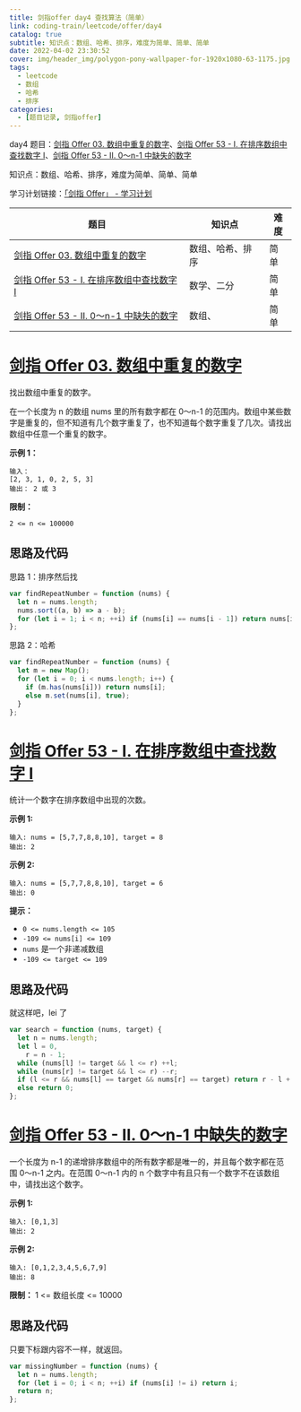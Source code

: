 ```yaml
---
title: 剑指offer day4 查找算法（简单）
link: coding-train/leetcode/offer/day4
catalog: true
subtitle: 知识点：数组、哈希、排序，难度为简单、简单、简单
date: 2022-04-02 23:30:52
cover: img/header_img/polygon-pony-wallpaper-for-1920x1080-63-1175.jpg
tags:
  - leetcode
  - 数组
  - 哈希
  - 排序
categories:
  - [题目记录, 剑指offer]
---
```


day4 题目：[剑指 Offer 03. 数组中重复的数字](https://leetcode-cn.com/problems/shu-zu-zhong-zhong-fu-de-shu-zi-lcof/)、[剑指 Offer 53 - I. 在排序数组中查找数字 I](https://leetcode-cn.com/problems/zai-pai-xu-shu-zu-zhong-cha-zhao-shu-zi-lcof/)、[剑指 Offer 53 - II. 0～n-1 中缺失的数字](https://leetcode-cn.com/problems/que-shi-de-shu-zi-lcof/)

知识点：数组、哈希、排序，难度为简单、简单、简单

学习计划链接：[「剑指 Offer」 - 学习计划](https://leetcode-cn.com/study-plan/lcof/?progress=7jn70jr)

| 题目                                                                                                                        | 知识点           | 难度 |
| --------------------------------------------------------------------------------------------------------------------------- | ---------------- | ---- |
| [剑指 Offer 03. 数组中重复的数字](https://leetcode-cn.com/problems/shu-zu-zhong-zhong-fu-de-shu-zi-lcof/)                   | 数组、哈希、排序 | 简单 |
| [剑指 Offer 53 - I. 在排序数组中查找数字 I](https://leetcode-cn.com/problems/zai-pai-xu-shu-zu-zhong-cha-zhao-shu-zi-lcof/) | 数学、二分       | 简单 |
| [剑指 Offer 53 - II. 0～n-1 中缺失的数字](https://leetcode-cn.com/problems/que-shi-de-shu-zi-lcof/)                         | 数组、           | 简单 |

# [剑指 Offer 03. 数组中重复的数字](https://leetcode-cn.com/problems/shu-zu-zhong-zhong-fu-de-shu-zi-lcof/)

找出数组中重复的数字。

在一个长度为 n 的数组 nums 里的所有数字都在 0～n-1 的范围内。数组中某些数字是重复的，但不知道有几个数字重复了，也不知道每个数字重复了几次。请找出数组中任意一个重复的数字。

**示例 1：**

```plain
输入：
[2, 3, 1, 0, 2, 5, 3]
输出： 2 或 3
```

**限制：**

`2 <= n <= 100000`

## 思路及代码

思路 1：排序然后找

```javascript
var findRepeatNumber = function (nums) {
  let n = nums.length;
  nums.sort((a, b) => a - b);
  for (let i = 1; i < n; ++i) if (nums[i] == nums[i - 1]) return nums[i];
};
```

思路 2：哈希

```javascript
var findRepeatNumber = function (nums) {
  let m = new Map();
  for (let i = 0; i < nums.length; i++) {
    if (m.has(nums[i])) return nums[i];
    else m.set(nums[i], true);
  }
};
```

# [剑指 Offer 53 - I. 在排序数组中查找数字 I](https://leetcode-cn.com/problems/zai-pai-xu-shu-zu-zhong-cha-zhao-shu-zi-lcof/)

统计一个数字在排序数组中出现的次数。

**示例 1:**

```plain
输入: nums = [5,7,7,8,8,10], target = 8
输出: 2
```

**示例 2:**

```plain
输入: nums = [5,7,7,8,8,10], target = 6
输出: 0
```

**提示：**

- `0 <= nums.length <= 105`
- `-109 <= nums[i] <= 109`
- `nums` 是一个非递减数组
- `-109 <= target <= 109`

## 思路及代码

就这样吧，lei 了

```javascript
var search = function (nums, target) {
  let n = nums.length;
  let l = 0,
    r = n - 1;
  while (nums[l] != target && l <= r) ++l;
  while (nums[r] != target && l <= r) --r;
  if (l <= r && nums[l] == target && nums[r] == target) return r - l + 1;
  else return 0;
};
```

# [剑指 Offer 53 - II. 0～n-1 中缺失的数字](https://leetcode-cn.com/problems/que-shi-de-shu-zi-lcof/)

一个长度为 n-1 的递增排序数组中的所有数字都是唯一的，并且每个数字都在范围 0～n-1 之内。在范围 0～n-1 内的 n 个数字中有且只有一个数字不在该数组中，请找出这个数字。

**示例 1:**

```plain
输入: [0,1,3]
输出: 2
```

**示例 2:**

```plain
输入: [0,1,2,3,4,5,6,7,9]
输出: 8
```

**限制：**
1 <= 数组长度 <= 10000

## 思路及代码

只要下标跟内容不一样，就返回。

```javascript
var missingNumber = function (nums) {
  let n = nums.length;
  for (let i = 0; i < n; ++i) if (nums[i] != i) return i;
  return n;
};
```
